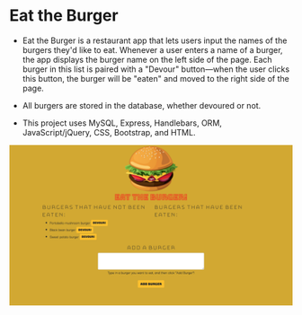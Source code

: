 # Eat the Burger

* Eat the Burger is a restaurant app that lets users input the names of the burgers they'd like to eat. Whenever a user enters a name of a burger, the app displays the burger name on the left side of the page. Each burger in this list is paired with a "Devour" button—when the user clicks this button, the burger will be "eaten" and moved to the right side of the page.

* All burgers are stored in the database, whether devoured or not.

* This project uses MySQL, Express, Handlebars, ORM, JavaScript/jQuery, CSS, Bootstrap, and HTML.

![Screenshot #1](screenshot.png)